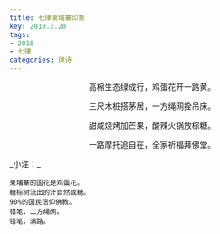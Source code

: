 ```yaml
---
title: 七律柬埔寨印象
key: 2018.3.28
tags: 
- 2018
- 七律
categories: 律诗
---
```


<p align="center">高棉生态绿成行，鸡蛋花开一路黄。
</p>
<p align="center">三尺木桩搭茅居，一方绳网拴吊床。
</p>
<p align="center">甜咸烧烤加芒果，酸辣火锅放棕糖。
</p>
<p align="center">一路摩托追自在，全家祈福拜佛堂。
</p>
_小注：_

```
柬埔寨的国花是鸡蛋花。
糖棕树流出的汁自然成糖。
90%的国民信仰佛教。
错笔，二方绳网。
错笔，满路。
```